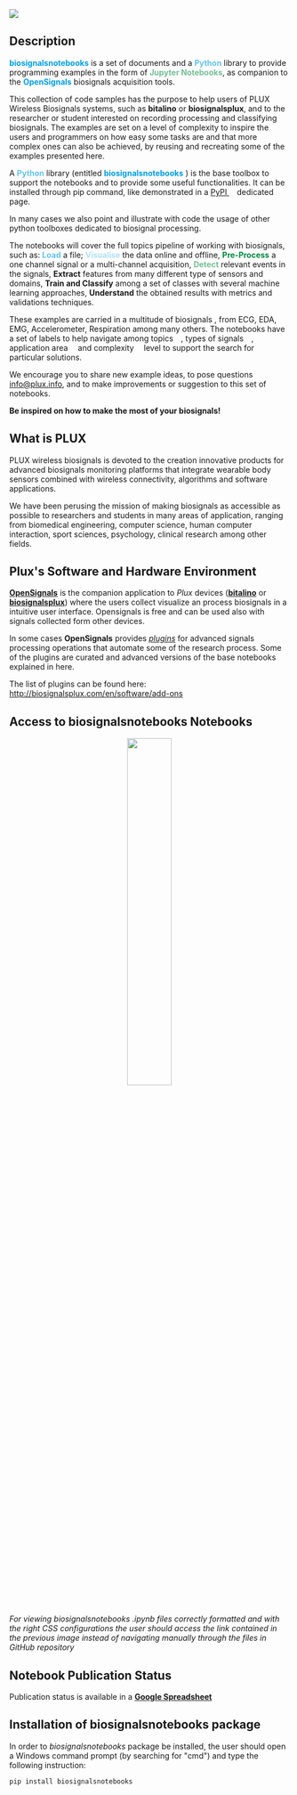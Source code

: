 
<img src="https://image.ibb.co/eE75WV/OS-logo-title.png">

## Description

**<span style="color:#009EE3">biosignalsnotebooks</span>** is a set of documents and a **<span style="color: #62C3EE">Python</span>** library to provide programming examples in the form of **<span style="color:#72BE94">Jupyter Notebooks</span>**, as companion to the **<span style="color:#009EE3">OpenSignals</span>** biosignals acquisition tools.

This collection of code samples has the purpose to help users of PLUX Wireless Biosignals systems, such as **bitalino** or **biosignalsplux**, and to the researcher or student interested on recording processing and classifying biosignals. The examples are set on a level of complexity to inspire the users and programmers on how easy some tasks are and that more complex ones can also be achieved, by reusing and recreating some of the examples presented here.

A **<span style="color: #62C3EE">Python</span>** library (entitled **<span style="color:#009EE3">biosignalsnotebooks</span>** ) is the base toolbox to support the notebooks and to provide some useful functionalities. It can be installed through pip command, like demonstrated in a [PyPI <img src="https://image.ibb.co/cNnx6V/link.png" width="10px" height="10px" style="display:inline">](https://pypi.org/project/biosignalsnotebooks/) dedicated page.

In many cases we also point and illustrate with code the usage of other python toolboxes dedicated to biosignal processing.

The notebooks will cover the full topics pipeline of working with biosignals, such as: **<span style="color: #62C3EE">Load</span>** a file; **<span style="color:#AFE1F6">Visualise</span>** the data online and offline, **<span style="color:#00893E">Pre-Process</span>** a one channel signal or a multi-channel acquisition, **<span style="color:#72BE94">Detect</span>** relevant events in the signals, **<span style="#A8D7BD">Extract</span>** features from many different type of sensors and domains, **<span style="#CF0272">Train and Classify</span>** among a set of classes with several machine learning approaches, **<span style="#F0B2D4">Understand</span>** the obtained results with metrics and validations techniques.

These examples are carried in a multitude of biosignals , from ECG, EDA, EMG, Accelerometer, Respiration among many others.
The notebooks have a set of labels to help navigate among topics [<img src="https://image.ibb.co/cNnx6V/link.png" width="10px" height="10px" style="display:inline">](header_footer/biosignalsnotebooks_environment/categories/MainFiles/by_tag.ipynb), types of signals <a href="biosignalsnotebooks_notebooks/Categories/MainFiles/by_signal_type.ipynb"><img src="https://image.ibb.co/cNnx6V/link.png" width="10px" height="10px" style="display:inline"></a>, application area <a href="biosignalsnotebooks_notebooks/Categories/MainFiles/biosignalsnotebooks.ipynb"><img src="https://image.ibb.co/cNnx6V/link.png" width="10px" height="10px" style="display:inline"></a> and complexity <a href="biosignalsnotebooks_notebooks/Categories/MainFiles/by_diff.ipynb"><img src="https://image.ibb.co/cNnx6V/link.png" width="10px" height="10px" style="display:inline"></a> level to support the search for particular solutions.

We encourage you to share new example ideas, to pose questions info@plux.info, and to make improvements or suggestion to this set of notebooks.

**Be inspired on how to make the most of your biosignals!**

## What is **PLUX**

PLUX wireless biosignals is devoted to the creation innovative products for advanced biosignals monitoring platforms
that integrate wearable body sensors combined with wireless connectivity, algorithms and software applications.

We have been perusing the mission of making biosignals as accessible as possible to researchers and students in many areas of application, ranging from biomedical engineering, computer science, human computer interaction, sport sciences, psychology, clinical research among other fields.

## Plux's Software and Hardware Environment

[**OpenSignals**](http://biosignalsplux.com/en/software/opensignals) is the companion application to *Plux* devices ([**bitalino**](http://bitalino.com/en/) or [**biosignalsplux**](http://biosignalsplux.com/en/)) where the users collect visualize an process biosignals in a intuitive user interface. Opensignals is free and can be used also with signals collected form other devices.

In some cases **OpenSignals** provides [*plugins*](http://biosignalsplux.com/en/software/add-ons) for advanced signals processing operations that automate some of the research process. Some of the plugins are curated and advanced versions of the base notebooks explained in here.

The list of plugins can be found here: http://biosignalsplux.com/en/software/add-ons

## Access to biosignalsnotebooks Notebooks

<a href="http://biosignalsplux.com/notebooks/neo_index.php">
    <p align="center">
      <img src="https://image.ibb.co/ingFWV/bsnb-logo-animation.gif" width="40%">
    </p>
</a>

*For viewing biosignalsnotebooks .ipynb files correctly formatted and with the right CSS configurations the user should access the link contained in the previous image instead of navigating manually through the files in GitHub repository*

## Notebook Publication Status

Publication status is available in a [**Google Spreadsheet**](https://docs.google.com/spreadsheets/d/1Hyt7iLidHzDLHTeXrIsrWGlcmKCHTPwtS_d5KYpTSpA/edit?usp=sharing)

## Installation of biosignalsnotebooks package
In order to *biosignalsnotebooks* package be installed, the user should open a Windows command prompt (by searching for "cmd") and type the following instruction:
```
pip install biosignalsnotebooks
```
